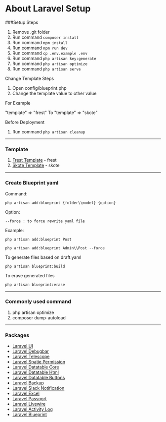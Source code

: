 # About Laravel Setup

###Setup Steps

1. Remove .git folder
2. Run command `composer install`
3. Run command `npm install`
4. Run command `npm run dev`
5. Run command `cp .env.example .env`
6. Run command `php artisan key:generate`
7. Run command `php artisan optimize`
8. Run command `php artisan serve`

Change Template Steps
1. Open config/blueprint.php
2. Change the template value to other value

For Example

"template" => "frest" To  "template" => "skote"

Before Deployment
 1. Run command `php artisan cleanup`

---

### Template
1. [Frest Template](https://pixinvent.com/demo/frest-clean-bootstrap-admin-dashboard-template/landing-page/) - frest
2. [Skote Template](https://themesbrand.com/skote/) - skote

___

### Create Blueprint yaml

Command:

`php artisan add:blueprint {folder\\model} {option}`

Option:

`--force : to force rewrite yaml file` 

Example:

`php artisan add:blueprint Post`

`php artisan add:blueprint Admin\\Post --force`

To generate files based on draft.yaml

`php artisan blueprint:build`

To erase  generated files

`php artisan blueprint:erase`
 
 ---
 
 ### Commonly used command
 1. php artisan optimize
 2. composer dump-autoload
 
---

### Packages

- [Laravel UI](https://laravel.com/docs/7.x/frontend)
- [Laravel Debugbar](https://github.com/barryvdh/laravel-debugbar)
- [Laravel Telescope](https://laravel.com/docs/7.x/telescope)
- [Laravel Spatie Permission](https://spatie.be/docs/laravel-permission/v3/introduction)
- [Laravel Datatable Core](https://yajrabox.com/docs/laravel-datatables/master)
- [Laravel Datatable Html](https://yajrabox.com/docs/laravel-datatables/master/html-installation)
- [Laravel Datatable Buttons](https://yajrabox.com/docs/laravel-datatables/master/buttons-installation)
- [Laravel Backup](https://spatie.be/docs/laravel-backup/v6/introduction)
- [Laravel Slack Notification](https://laravel.com/docs/7.x/notifications#slack-notifications)
- [Laravel Excel](https://docs.laravel-excel.com/3.1/getting-started/)
- [Laravel Passport](https://laravel.com/docs/7.x/passport)
- [Laravel Livewire](https://laravel-livewire.com/docs/quickstart)
- [Laravel Activity Log](https://spatie.be/docs/laravel-activitylog/v3/introduction)
- [Laravel Blueprint](https://blueprint.laravelshift.com/)
 
